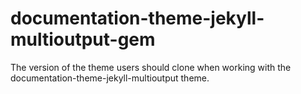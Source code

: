 # documentation-theme-jekyll-multioutput-gem
The version of the theme users should clone when working with the documentation-theme-jekyll-multioutput theme.
